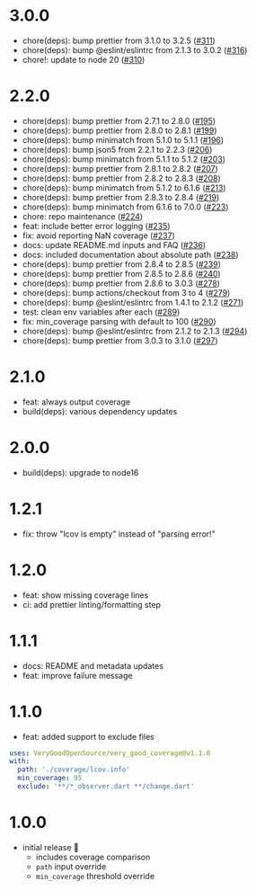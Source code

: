 # 3.0.0

- chore(deps): bump prettier from 3.1.0 to 3.2.5 ([#311](https://github.com/VeryGoodOpenSource/very_good_coverage/pull/311))
- chore(deps): bump @eslint/eslintrc from 2.1.3 to 3.0.2 ([#316](https://github.com/VeryGoodOpenSource/very_good_coverage/pull/316))
- chore!: update to node 20 ([#310](https://github.com/VeryGoodOpenSource/very_good_coverage/pull/310))

# 2.2.0

- chore(deps): bump prettier from 2.7.1 to 2.8.0 ([#195](https://github.com/VeryGoodOpenSource/very_good_coverage/pull/195))
- chore(deps): bump prettier from 2.8.0 to 2.8.1 ([#199](https://github.com/VeryGoodOpenSource/very_good_coverage/pull/199))
- chore(deps): bump minimatch from 5.1.0 to 5.1.1 ([#196](https://github.com/VeryGoodOpenSource/very_good_coverage/pull/196))
- chore(deps): bump json5 from 2.2.1 to 2.2.3 ([#206](https://github.com/VeryGoodOpenSource/very_good_coverage/pull/206))
- chore(deps): bump minimatch from 5.1.1 to 5.1.2 ([#203](https://github.com/VeryGoodOpenSource/very_good_coverage/pull/203))
- chore(deps): bump prettier from 2.8.1 to 2.8.2 ([#207](https://github.com/VeryGoodOpenSource/very_good_coverage/pull/207))
- chore(deps): bump prettier from 2.8.2 to 2.8.3 ([#208](https://github.com/VeryGoodOpenSource/very_good_coverage/pull/208))
- chore(deps): bump minimatch from 5.1.2 to 6.1.6 ([#213](https://github.com/VeryGoodOpenSource/very_good_coverage/pull/213))
- chore(deps): bump prettier from 2.8.3 to 2.8.4 ([#219](https://github.com/VeryGoodOpenSource/very_good_coverage/pull/219))
- chore(deps): bump minimatch from 6.1.6 to 7.0.0 ([#223](https://github.com/VeryGoodOpenSource/very_good_coverage/pull/223))
- chore: repo maintenance ([#224](https://github.com/VeryGoodOpenSource/very_good_coverage/pull/224))
- feat: include better error logging ([#235](https://github.com/VeryGoodOpenSource/very_good_coverage/pull/235))
- fix: avoid reporting NaN coverage ([#237](https://github.com/VeryGoodOpenSource/very_good_coverage/pull/237))
- docs: update README.md inputs and FAQ ([#236](https://github.com/VeryGoodOpenSource/very_good_coverage/pull/236))
- docs: included documentation about absolute path ([#238](https://github.com/VeryGoodOpenSource/very_good_coverage/pull/238))
- chore(deps): bump prettier from 2.8.4 to 2.8.5 ([#239](https://github.com/VeryGoodOpenSource/very_good_coverage/pull/239))
- chore(deps): bump prettier from 2.8.5 to 2.8.6 ([#240](https://github.com/VeryGoodOpenSource/very_good_coverage/pull/240))
- chore(deps): bump prettier from 2.8.6 to 3.0.3 ([#278](https://github.com/VeryGoodOpenSource/very_good_coverage/pull/278))
- chore(deps): bump actions/checkout from 3 to 4 ([#279](https://github.com/VeryGoodOpenSource/very_good_coverage/pull/279))
- chore(deps): bump @eslint/eslintrc from 1.4.1 to 2.1.2 ([#271](https://github.com/VeryGoodOpenSource/very_good_coverage/pull/271))
- test: clean env variables after each ([#289](https://github.com/VeryGoodOpenSource/very_good_coverage/pull/289))
- fix: min_coverage parsing with default to 100 ([#290](https://github.com/VeryGoodOpenSource/very_good_coverage/pull/290))
- chore(deps): bump @eslint/eslintrc from 2.1.2 to 2.1.3 ([#294](https://github.com/VeryGoodOpenSource/very_good_coverage/pull/294))
- chore(deps): bump prettier from 3.0.3 to 3.1.0 ([#297](https://github.com/VeryGoodOpenSource/very_good_coverage/pull/297))

# 2.1.0

- feat: always output coverage
- build(deps): various dependency updates

# 2.0.0

- build(deps): upgrade to node16

# 1.2.1

- fix: throw "lcov is empty" instead of "parsing error!"

# 1.2.0

- feat: show missing coverage lines
- ci: add prettier linting/formatting step

# 1.1.1

- docs: README and metadata updates
- feat: improve failure message

# 1.1.0

- feat: added support to exclude files

```yaml
uses: VeryGoodOpenSource/very_good_coverage@v1.1.0
with:
  path: './coverage/lcov.info'
  min_coverage: 95
  exclude: '**/*_observer.dart **/change.dart'
```

# 1.0.0

- initial release 🎉
  - includes coverage comparison
  - `path` input override
  - `min_coverage` threshold override

